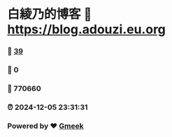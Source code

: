 # 白綾乃的博客 :link: https://blog.adouzi.eu.org 
### :page_facing_up: [39](https://blog.adouzi.eu.org/tag.html) 
### :speech_balloon: 0 
### :hibiscus: 770660 
### :alarm_clock: 2024-12-05 23:31:31 
### Powered by :heart: [Gmeek](https://github.com/Meekdai/Gmeek)
